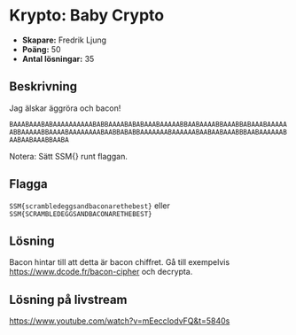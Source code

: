 # Krypto: Baby Crypto

- **Skapare:** Fredrik Ljung
- **Poäng:** 50
- **Antal lösningar:** 35

## Beskrivning

Jag älskar äggröra och bacon!

```BAAABAAABABAAAAAAAAAABABBAAAABABABAAABAAAAABBAABAAAABBAAABBABAAABAAAAAABBAAAAABBAAAABAAAAAAAABAABBABABBAAAAAAABAAAAAABAABAABAAABBBAABAAAAAABAABAABAAABBAABA```

Notera: Sätt SSM{} runt flaggan.

## Flagga

`SSM{scrambledeggsandbaconarethebest}`
eller
`SSM{SCRAMBLEDEGGSANDBACONARETHEBEST}`

## Lösning

Bacon hintar till att detta är bacon chiffret.
Gå till exempelvis https://www.dcode.fr/bacon-cipher och decrypta.

## Lösning på livstream

https://www.youtube.com/watch?v=mEeccIodvFQ&t=5840s
